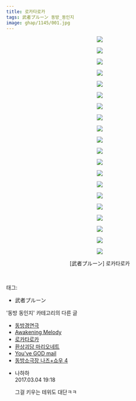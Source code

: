 ```yaml
---
title: 로카타로카
tags: 武者プルーン 동방_동인지
image: ghap/1145/001.jpg
---
```

<div class="article">
<p style="text-align: center; clear: none; float: none;"><img src="{{ site.nasurl }}/ghap/1145/001.jpg"/></p>
<p style="text-align: center; clear: none; float: none;"><img src="{{ site.nasurl }}/ghap/1145/002.jpg"/></p>
<p style="text-align: center; clear: none; float: none;"><img src="{{ site.nasurl }}/ghap/1145/003.jpg"/></p>
<p style="text-align: center; clear: none; float: none;"><img src="{{ site.nasurl }}/ghap/1145/004.jpg"/></p>
<p style="text-align: center; clear: none; float: none;"><img src="{{ site.nasurl }}/ghap/1145/005.jpg"/></p>
<p style="text-align: center; clear: none; float: none;"><img src="{{ site.nasurl }}/ghap/1145/006.jpg"/></p>
<p style="text-align: center; clear: none; float: none;"><img src="{{ site.nasurl }}/ghap/1145/007.jpg"/></p>
<p style="text-align: center; clear: none; float: none;"><img src="{{ site.nasurl }}/ghap/1145/008.jpg"/></p>
<p style="text-align: center; clear: none; float: none;"><img src="{{ site.nasurl }}/ghap/1145/009.jpg"/></p>
<p style="text-align: center; clear: none; float: none;"><img src="{{ site.nasurl }}/ghap/1145/010.jpg"/></p>
<p style="text-align: center; clear: none; float: none;"><img src="{{ site.nasurl }}/ghap/1145/011.jpg"/></p>
<p style="text-align: center; clear: none; float: none;"><img src="{{ site.nasurl }}/ghap/1145/012.jpg"/></p>
<p style="text-align: center; clear: none; float: none;"><img src="{{ site.nasurl }}/ghap/1145/013.jpg"/></p>
<p style="text-align: center; clear: none; float: none;"><img src="{{ site.nasurl }}/ghap/1145/014.jpg"/></p>
<p style="text-align: center; clear: none; float: none;"><img src="{{ site.nasurl }}/ghap/1145/015.jpg"/></p>
<p style="text-align: center; clear: none; float: none;"><img src="{{ site.nasurl }}/ghap/1145/016.jpg"/></p>
<p style="text-align: center; clear: none; float: none;"><img src="{{ site.nasurl }}/ghap/1145/017.jpg"/></p>
<p style="text-align: center; clear: none; float: none;"><img src="{{ site.nasurl }}/ghap/1145/018.jpg"/></p>
<p style="text-align: center; clear: none; float: none;"><img src="{{ site.nasurl }}/ghap/1145/019.jpg"/></p>
<p style="text-align: center; clear: none; float: none;"><img src="{{ site.nasurl }}/ghap/1145/020.jpg"/></p>
<p style="text-align: center; clear: none; float: none;">[武者プルーン] 로카타로카</p>
<p><br/></p>
</div><div class="tagTrail">
<p>태그: </p>
<ul>
<li>武者プルーン</li>
</ul>
</div><div class="another">
<p>'동방 동인지' 카테고리의 다른 글</p>
<ul>
<li><a href="/2016-07-27-ghap_1147">동방경연극</a></li>
<li><a href="/2016-07-27-ghap_1146">Awakening Melody</a></li>
<li><a href="/2016-07-27-ghap_1145">로카타로카</a></li>
<li><a href="/2016-07-27-ghap_1144">환상괴담 마리오네트</a></li>
<li><a href="/2016-07-27-ghap_1143">You've GOD mail</a></li>
<li><a href="/2016-07-27-ghap_1142">동방소극장 나즈+쇼우 4</a></li>
</ul>
</div><div class="cb_module cb_fluid">
<div class="cb_wrt cb_profile">
<div class="comment">
<ul>
<li class="cb_thumb_off" id="comment14931294">
<div class="cb_comment_area">
<div class="cb_info_area">
<div class="cb_section">
<span class="cb_nick_name">나하하</span>
</div>
<div class="cb_section">
<span class="cb_date">2017.03.04 19:18 </span>
</div>
</div>
<div class="cb_dsc_comment">
<p class="cb_dsc">
											그걸 키우는 테위도 대단ㅋㅋ
										</p>
</div>
</div></li>
</ul>
</div>
</div><!-- commentList close -->
</div>